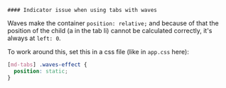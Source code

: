     #### Indicator issue when using tabs with waves

Waves make the container `position: relative;` and because of that the position of the child (a in the tab li) cannot be calculated correctly, it's always at `left: 0`.

To work around this, set this in a css file (like in `app.css` here):

```css
[md-tabs] .waves-effect {
  position: static;
}
```
